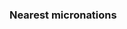 <section>
    <h3>Nearest micronations</h3>

</section>


<section id="found__results">
          
</section>